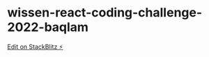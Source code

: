 # wissen-react-coding-challenge-2022-baqlam

[Edit on StackBlitz ⚡️](https://stackblitz.com/edit/wissen-react-coding-challenge-2022-baqlam)